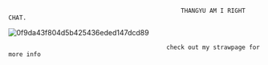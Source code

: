                                                     THANGYU AM I RIGHT CHAT.










          












  ![0f9da43f804d5b425436eded147dcd89](https://github.com/user-attachments/assets/061d3ffc-37a8-441e-b9a3-0d5a34e10156)










                                                check out my strawpage for more info

